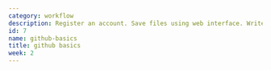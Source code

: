 ```yaml
---
category: workflow
description: Register an account. Save files using web interface. Write issues.
id: 7
name: github-basics
title: github basics
week: 2
---
```

